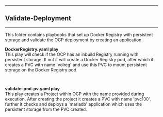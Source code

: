 ________________________________________
## Validate-Deployment ##
________________________________________

This folder contains playbooks that set up Docker Registry with persistent storage and validate the OCP deployment by creating an application.


**DockerRegistry.yaml play** <br/>
This play will check if the OCP has an inbuild Registry running with persistent storage. If not it will create a Docker Registry pod, after which it creates a PVC with name 'volreg' and use this PVC to mount persistent storage on the Docker Registry pod.

<br/>

**validate-pod-pv.yaml play**  <br/>
This play creates a Project within OCP with the name provided during execution. After creating the project it creates a PVC with name 'pvc100', further it checks and deploys a 'mariadb' application which uses the persistent storage from the PVC created.
